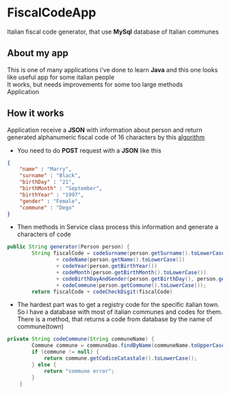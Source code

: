 # FiscalCodeApp
Italian fiscal code generator, that use **MySql** database of Italian communes
## About my app
This is one of many applications i've done to learn **Java** and this one looks like useful app for some italian people  
It works, but needs improvements for some too large methods  
Application 
## How it works
Application receive a **JSON** with information about person and return generated alphanumeric fiscal code of 16 characters
by this [algorithm](https://en.wikipedia.org/wiki/Italian_fiscal_code "wikipedia")  
+ You need to do **POST** request with a **JSON** like this
```json
{
    "name" : "Marry",
    "surname" : "Black",
    "birthDay" : "21",
    "birthMonth" : "September",
    "birthYear" : "1997",
    "gender" : "Female",
    "commune" : "Dego"
}
```
+ Then methods in Service class process this information and generate a characters of code
```java
public String generator(Person person) {
        String fiscalCode = codeSurname(person.getSurname().toLowerCase())
                + codeName(person.getName().toLowerCase())
                + codeYear(person.getBirthYear())
                + codeMonth(person.getBirthMonth().toLowerCase())
                + codeBirthDayAndGender(person.getBirthDay(), person.getGender().toLowerCase())
                + codeCommune(person.getCommune().toLowerCase());
        return fiscalCode + codeCheckDigit(fiscalCode)
```
 + The hardest part was to get a registry code for the specific italian town. So i have a database with most of italian communes and codes for them. 
There is a method, that returns a code from database by the name of commune(town)
```java
private String codeCommune(String communeName) {
        Commune commune = communeDao.findByName(communeName.toUpperCase());
        if (commune != null) {
            return commune.getCodiceCatastale().toLowerCase();
        } else {
            return "commune error";
        }
    }
```
